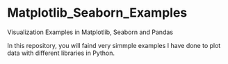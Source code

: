 # Matplotlib_Seaborn_Examples
Visualization Examples in Matplotlib, Seaborn and Pandas

In this repository, you will faind very simmple examples I have done to plot data with different libraries in Python.
